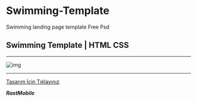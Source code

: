 # Swimming-Template

Swimming landing page template Free Psd


## Swimming Template | HTML CSS

-----------------------------

![img](https://image.freepik.com/free-psd/swimming-landing-page-template_23-2148478152.jpg)


-------------

[Tasarım İçin Tıklayınız](https://www.freepik.com/free-psd/swimming-landing-page-template_7436477.htm#page=2&query=website&position=48)


***RastMobile***